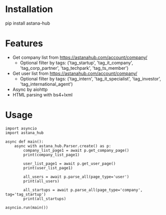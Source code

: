 # Installation

pip install astana-hub

# Features

- Get company list from https://astanahub.com/account/company/
    - Optional filter by tags: ('tag_startup', 'tag_it_company', 'tag_corp_partner', 'tag_techpark', 'tag_ts_member')
- Get user list from https://astanahub.com/account/company/
    - Optional filter by tags: ('tag_intern', 'tag_it_specialist', 'tag_investor', 'tag_international_agent')
- Async by aiohttp
- HTML parsing with bs4+lxml

# Usage

```
import asyncio
import astana_hub

async def main():
    async with astana_hub.Parser.create() as p:
        company_list_page1 = await p.get_company_page()
        print(company_list_page1)
        
        user_list_page1 = await p.get_user_page()
        print(user_list_page1)

        all_users = await p.parse_all(page_type='user')
        print(all_users)

        all_startups = await p.parse_all(page_type='company', tag='tag_startup')
        print(all_startups)

asyncio.run(main())
```
